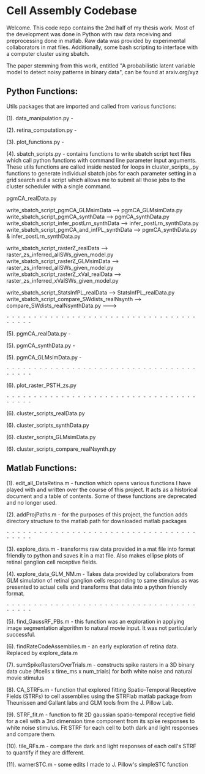 # Cell Assembly Codebase

Welcome. This code repo contains the 2nd half of my thesis work. Most of the development was done in Python with raw data receiving and preprocessing done in matlab. Raw data was provided by experimental collaborators in mat files. Additionally, some bash scripting to interface with a computer cluster using sbatch.



The paper stemming from this work, entitled "A probabilistic latent variable model to detect noisy patterns in binary data", can be found at arxiv.org/xyz











## Python Functions:

Utils packages that are imported and called from various functions:

(1). data_manipulation.py - 

(2). retina_computation.py -

(3). plot_functions.py - 

(4). sbatch_scripts.py - contains functions to write sbatch script text files which call python functions with command line parameter input arguments. These utils functions are called inside nested for loops in cluster_scripts_<xyz>.py functions to generate individual sbatch jobs for each parameter setting in a grid search and a script which allows me to submit all those jobs to the cluster scheduler with a single command.



<!---
write_sbatch_script_pgmCA_realData --> pgmCA_realData.py
write_sbatch_script_pgmCA_GLMsimData --> pgmCA_GLMsimData.py
write_sbatch_script_pgmCA_synthData --> pgmCA_synthData.py
write_sbatch_script_infer_postLrn_synthData --> infer_postLrn_synthData.py
write_sbatch_script_pgmCA_and_infPL_synthData --> pgmCA_synthData.py & infer_postLrn_synthData.py

write_sbatch_script_rasterZ_realData --> raster_zs_inferred_allSWs_given_model.py
write_sbatch_script_rasterZ_GLMsimData --> raster_zs_inferred_allSWs_given_model.py
write_sbatch_script_rasterZ_xVal_realData --> raster_zs_inferred_xValSWs_given_model.py

write_sbatch_script_StatsInfPL_realData --> StatsInfPL_realData.py
write_sbatch_script_compare_SWdists_realNsynth --> compare_SWdists_realNsynthData.py
--->










	- - - - - - - - - - - - - - - - - - - - - - - - - - - - - - - - - - - - - - - - 


(5). pgmCA_realData.py - 

(5). pgmCA_synthData.py - 

(5). pgmCA_GLMsimData.py - 


	- - - - - - - - - - - - - - - - - - - - - - - - - - - - - - - - - - - - - - - - 

(6). plot_raster_PSTH_zs.py



	- - - - - - - - - - - - - - - - - - - - - - - - - - - - - - - - - - - - - - - - 

(6). cluster_scripts_realData.py

(6). cluster_scripts_synthData.py

(6). cluster_scripts_GLMsimData.py

(6). cluster_scripts_compare_realNsynth.py



## Matlab Functions:

(1). edit_all_DataRetina.m - function which opens various functions I have played with and written over the course of this project. It acts as a historical document and a table of contents. Some of these functions are deprecated and no longer used.

(2). addProjPaths.m - for the purposes of this project, the function adds directory structure to the matlab path for downloaded matlab packages

	- - - - - - - - - - - - - - - - - - - - - - - - - - - - - - - - - - - - - - - - 

(3). explore_data.m - transforms raw data provided in a mat file into format friendly to python and saves it in a mat file. Also makes ellipse plots of retinal ganglion cell receptive fields.

(4). explore_data_GLM_NM.m - Takes data provided by collaborators from GLM simulation of retinal ganglion cells responding to same stimulus as was presented to actual cells and transforms that data into a python friendly format.

	- - - - - - - - - - - - - - - - - - - - - - - - - - - - - - - - - - - - - - - - 

(5). find_GaussRF_PBs.m - this function was an exploration in applying image segmentation algorithm to natural movie input. It was not particularly successful.

(6). findRateCodeAssemblies.m - an early exploration of retina data. Replaced by explore_data.m

(7). sumSpikeRastersOverTrials.m - constructs spike rasters in a 3D binary data cube (#cells x time_ms x num_trials) for both white noise and natural movie stimulus

(8). CA_STRFs.m - function that explored fitting Spatio-Temporal Receptive Fields (STRFs) to cell assemblies using the STRFlab matlab package from Theunissen and Gallant labs and GLM tools from the J. Pillow Lab.

(9). STRF_fit.m - function to fit 2D gaussian spatio-temporal receptive field for a cell with a 3rd dimension time component from its spike responses to white noise stimulus. Fit STRF for each cell to both dark and light responses and compare them.

(10). tile_RFs.m - compare the dark and light responses of each cell's STRF to quantify if they are different.

(11). warnerSTC.m - some edits I made to J. Pillow's simpleSTC function

	





